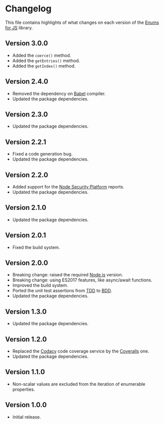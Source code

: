 # Changelog
This file contains highlights of what changes on each version of the [Enums for JS](https://github.com/cedx/enum.js) library.

## Version 3.0.0
- Added the `coerce()` method.
- Added the `getEntries()` method.
- Added the `getIndex()` method.

## Version 2.4.0
- Removed the dependency on [Babel](https://babeljs.io) compiler.
- Updated the package dependencies.

## Version 2.3.0
- Updated the package dependencies.

## Version 2.2.1
- Fixed a code generation bug.
- Updated the package dependencies.

## Version 2.2.0
- Added support for the [Node Security Platform](https://nodesecurity.io) reports.
- Updated the package dependencies.

## Version 2.1.0
- Updated the package dependencies.

## Version 2.0.1
- Fixed the build system.

## Version 2.0.0
- Breaking change: raised the required [Node.js](https://nodejs.org) version.
- Breaking change: using ES2017 features, like async/await functions.
- Improved the build system.
- Ported the unit test assertions from [TDD](https://en.wikipedia.org/wiki/Test-driven_development) to [BDD](https://en.wikipedia.org/wiki/Behavior-driven_development).
- Updated the package dependencies.

## Version 1.3.0
- Updated the package dependencies.

## Version 1.2.0
- Replaced the [Codacy](https://www.codacy.com) code coverage service by the [Coveralls](https://coveralls.io) one.
- Updated the package dependencies.

## Version 1.1.0
- Non-scalar values are excluded from the iteration of enumerable properties.

## Version 1.0.0
- Initial release.
